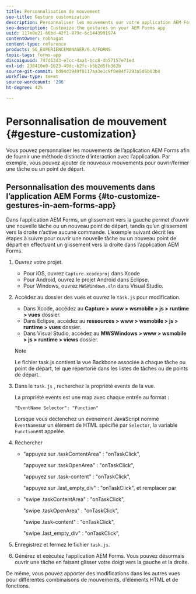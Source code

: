 ```yaml
---
title: Personnalisation de mouvement
seo-title: Gesture customization
description: Personnaliser les mouvements sur votre application AEM Forms
seo-description: Customize the gestures on your AEM Forms app
uuid: 117e0e21-66bd-42f1-879c-6c1443991974
contentOwner: robhagat
content-type: reference
products: SG_EXPERIENCEMANAGER/6.4/FORMS
topic-tags: forms-app
discoiquuid: 747d13d3-e7cc-4aa1-bcc8-4b57157e71ed
exl-id: 238410e0-1623-49dc-b2fc-b5b2d5fb362b
source-git-commit: bd94d3949f0117aa3e1c9f0e84f7293a5d6b03b4
workflow-type: tm+mt
source-wordcount: '296'
ht-degree: 42%

---
```


# Personnalisation de mouvement {#gesture-customization}

Vous pouvez personnaliser les mouvements de l’application AEM Forms afin de fournir une méthode distincte d’interaction avec l’application. Par exemple, vous pouvez ajouter de nouveaux mouvements pour ouvrir/fermer une tâche ou un point de départ.

## Personnalisation des mouvements dans l’application AEM Forms {#to-customize-gestures-in-aem-forms-app}

Dans l’application AEM Forms, un glissement vers la gauche permet d’ouvrir une nouvelle tâche ou un nouveau point de départ, tandis qu’un glissement vers la droite n’active aucune commande. L’exemple suivant décrit les étapes à suivre pour ouvrir une nouvelle tâche ou un nouveau point de départ en effectuant un glissement vers la droite dans l’application AEM Forms.

1. Ouvrez votre projet.

   * Pour iOS, ouvrez `Capture.xcodeproj` dans Xcode
   * Pour Android, ouvrez le projet Android dans Eclipse.
   * Pour Windows, ouvrez `MWSWindows.sln` dans Visual Studio.

1. Accédez au dossier des vues et ouvrez le `task.js` pour modification.

   * Dans Xcode, accédez au **Capture > www > wsmobile > js > runtime > vues** dossier.
   * Dans Eclipse, accédez au **ressources > www > wsmobile > js > runtime > vues** dossier.
   * Dans Visual Studio, accédez au **MWSWindows > www > wsmobile > js > runtime > views** dossier.

   >[!NOTE]
   >
   >Le fichier task.js contient la vue Backbone associée à chaque tâche ou point de départ, tel que répertorié dans les listes de tâches ou de points de départ.

1. Dans le `task.js` , recherchez la propriété events de la vue.

   La propriété events est une map avec chaque entrée au format :

   `"EventName Selector": "Function"`

   Lorsque vous déclenchez un événement JavaScript nommé `EventName`sur un élément de HTML spécifié par `Selector`, la variable `Function`est appelée.

1. Rechercher

   * &quot;appuyez sur .taskContentArea&quot; : &quot;onTaskClick&quot;,

      &quot;appuyez sur .taskOpenArea&quot; : &quot;onTaskClick&quot;,

      &quot;appuyez sur .task-content&quot; : &quot;onTaskClick&quot;,

      &quot;appuyez sur .last_empty_div&quot; : &quot;onTaskClick&quot;,
   et remplacer par

   * &quot;swipe .taskContentArea&quot; : &quot;onTaskClick&quot;,

      &quot;swipe .taskOpenArea&quot; : &quot;onTaskClick&quot;,

      &quot;swipe .task-content&quot; : &quot;onTaskClick&quot;,

      &quot;swipe .last_empty_div&quot; : &quot;onTaskClick&quot;,


1. Enregistrez et fermez le fichier `task.js`.
1. Générez et exécutez l’application AEM Forms. Vous pouvez désormais ouvrir une tâche en faisant glisser votre doigt vers la gauche et la droite.

De même, vous pouvez apporter des modifications dans les autres vues pour différentes combinaisons de mouvements, d’éléments HTML et de fonctions.
